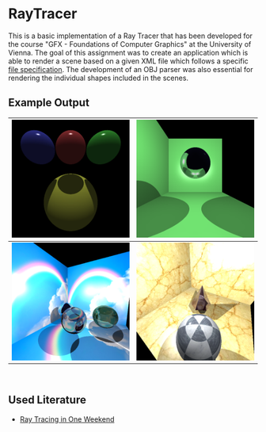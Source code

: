 # RayTracer
This is a basic implementation of a Ray Tracer that has been developed for the course "GFX - Foundations of Computer Graphics" at the University of Vienna. The goal of this assignment was to create an application which is able to render a scene based on a given XML file which follows a specific [file specification](http://vda.univie.ac.at/Teaching/Graphics/21s/Labs/Lab2/lab2_file_specification.html). The development of an OBJ parser was also essential for rendering the individual shapes included in the scenes.

## Example Output
| ![example3](https://github.com/PKlempe/RayTracer/blob/main/output/example3.png) | ![example5](https://github.com/PKlempe/RayTracer/blob/main/output/example5.png) |
|---------------------------------------------------------------------------------------|:-------------------------------------------------------------------------------------:|
| ![example7](https://github.com/PKlempe/RayTracer/blob/main/output/example7.png) | ![example8](https://github.com/PKlempe/RayTracer/blob/main/output/example8.png) |
<br/>

## Used Literature
* [Ray Tracing in One Weekend](https://raytracing.github.io/books/RayTracingInOneWeekend.html)
